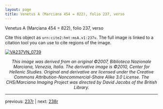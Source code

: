 ```yaml
---
layout: page
title: Venetus A (Marciana 454 = 822), folio 237, verso
---
```


Venetus A (Marciana 454 = 822), folio 237, verso

Cite this object as `urn:cite2:hmt:msA.v1:237v`.  The full image is linked to a citation tool you can use to cite regions of the image.

[![VA237VN_0739](http://www.homermultitext.org/iipsrv?IIIF=/project/homer/pyramidal/deepzoom/hmt/vaimg/2017a/VA237VN_0739.tif/full/800,/0/default.jpg)](http://www.homermultitext.org/ict2/?urn=urn:cite2:hmt:vaimg.2017a:VA237VN_0739) 

<p style="text-align: center; font-style: italic;">This image was derived from an original ©2007, Biblioteca Nazionale Marciana, Venezia, Italia. The derivative image is ©2010, Center for Hellenic Studies. Original and derivative are licensed under the Creative Commons Attribution-Noncommercial-Share Alike 3.0 License. The CHS/Marciana Imaging Project was directed by David Jacobs of the British Library.</p>

---

previous: [237r](../237r/) | next: [238r](../238r/)